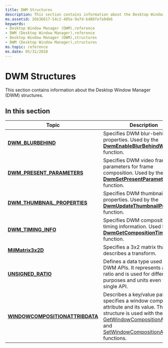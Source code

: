 ```yaml
---
title: DWM Structures
description: This section contains information about the Desktop Window Manager (DWM) structures.
ms.assetid: 26b36617-54c2-405a-9a7d-bd86fefa94b6
keywords:
- Desktop Window Manager (DWM),reference
- DWM (Desktop Window Manager),reference
- Desktop Window Manager (DWM),structures
- DWM (Desktop Window Manager),structures
ms.topic: reference
ms.date: 05/31/2018
---
```


# DWM Structures

This section contains information about the Desktop Window Manager (DWM) structures.

## In this section



| Topic                                                                     | Description                                                                                                                                               |
|---------------------------------------------------------------------------|-----------------------------------------------------------------------------------------------------------------------------------------------------------|
| [**DWM\_BLURBEHIND**](/windows/desktop/api/Dwmapi/ns-dwmapi-dwm_blurbehind)<br/>                      | Specifies DWM blur-behind properties. Used by the [**DwmEnableBlurBehindWindow**](/windows/desktop/api/Dwmapi/nf-dwmapi-dwmenableblurbehindwindow) function.<br/>                     |
| [**DWM\_PRESENT\_PARAMETERS**](/windows/desktop/api/Dwmapi/ns-dwmapi-dwm_present_parameters)<br/>     | Specifies DWM video frame parameters for frame composition. Used by the [**DwmSetPresentParameters**](/windows/desktop/api/Dwmapi/nf-dwmapi-dwmsetpresentparameters) function.<br/>   |
| [**DWM\_THUMBNAIL\_PROPERTIES**](/windows/desktop/api/Dwmapi/ns-dwmapi-dwm_thumbnail_properties)<br/> | Specifies DWM thumbnail properties. Used by the [**DwmUpdateThumbnailProperties**](/windows/desktop/api/Dwmapi/nf-dwmapi-dwmupdatethumbnailproperties) function.<br/>                 |
| [**DWM\_TIMING\_INFO**](/windows/desktop/api/Dwmapi/ns-dwmapi-dwm_timing_info)<br/>                   | Specifies DWM composition timing information. Used by the [**DwmGetCompositionTimingInfo**](/windows/desktop/api/Dwmapi/nf-dwmapi-dwmgetcompositiontiminginfo) function.<br/>         |
| [**MilMatrix3x2D**](/windows/desktop/api/Dwmapi/ns-dwmapi-milmatrix3x2d)<br/>                         | Specifies a 3x2 matrix that describes a transform. <br/>                                                                                            |
| [**UNSIGNED\_RATIO**](/windows/desktop/api/Dwmapi/ns-dwmapi-unsigned_ratio)<br/>                      | Defines a data type used by the DWM APIs. It represents a generic ratio and is used for different purposes and units even within a single API.<br/> |
| [**WINDOWCOMPOSITIONATTRIBDATA**](windowcompositionattribdata.md)<br/>                      | Describes a key/value pair that specifies a window composition attribute and its value. This structure is used with the [GetWindowCompositionAttribute](getwindowcompositionattribute.md) and [SetWindowCompositionAttribute](setwindowcompositionattribute.md) functions.<br/> |



 

 

 





